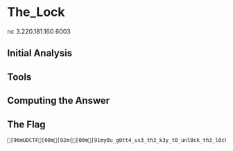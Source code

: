 # The_Lock
nc 3.220.181.160 6003

## Initial Analysis 



## Tools 



## Computing the Answer 



## The Flag 
```bash
[96mUDCTF[00m[92m{[00m[91my0u_g0tt4_us3_th3_k3y_t0_unl0ck_th3_l0ck[00m[92m}[00m
```
